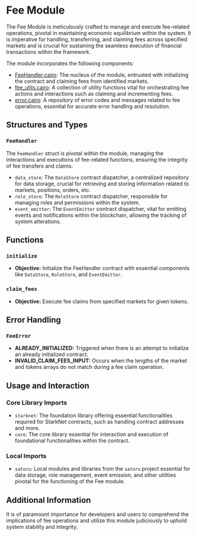 # Fee Module

The Fee Module is meticulously crafted to manage and execute fee-related operations, pivotal in maintaining economic equilibrium within the system. It is imperative for handling, transferring, and claiming fees across specified markets and is crucial for sustaining the seamless execution of financial transactions within the framework.

The module incorporates the following components:
- [FeeHandler.cairo](https://github.com/keep-starknet-strange/satoru/blob/main/src/fee/fee_handler.cairo): The nucleus of the module, entrusted with initializing the contract and claiming fees from identified markets.
- [fee_utils.cairo](https://github.com/keep-starknet-strange/satoru/blob/main/src/fee/fee_utils.cairo): A collection of utility functions vital for orchestrating fee actions and interactions such as claiming and incrementing fees.
- [error.cairo](https://github.com/keep-starknet-strange/satoru/blob/main/src/fee/error.cairo): A repository of error codes and messages related to fee operations, essential for accurate error handling and resolution.

## Structures and Types

### `FeeHandler`

The `FeeHandler` struct is pivotal within the module, managing the interactions and executions of fee-related functions, ensuring the integrity of fee transfers and claims.

- `data_store`: The `DataStore` contract dispatcher, a centralized repository for data storage, crucial for retrieving and storing information related to markets, positions, orders, etc.
- `role_store`: The `RoleStore` contract dispatcher, responsible for managing roles and permissions within the system.
- `event_emitter`: The `EventEmitter` contract dispatcher, vital for emitting events and notifications within the blockchain, allowing the tracking of system alterations.

## Functions

### `initialize`
- **Objective:** Initialize the FeeHandler contract with essential components like `DataStore`, `RoleStore`, and `EventEmitter`.

### `claim_fees`
- **Objective:** Execute fee claims from specified markets for given tokens.

## Error Handling
### `FeeError`
- **ALREADY_INITIALIZED:** Triggered when there is an attempt to initialize an already initialized contract.
- **INVALID_CLAIM_FEES_INPUT:** Occurs when the lengths of the market and tokens arrays do not match during a fee claim operation.

## Usage and Interaction
### Core Library Imports
- `starknet`: The foundation library offering essential functionalities required for StarkNet contracts, such as handling contract addresses and more.
- `core`: The core library essential for interaction and execution of foundational functionalities within the contract.

### Local Imports
- `satoru`: Local modules and libraries from the `satoru` project essential for data storage, role management, event emission, and other utilities pivotal for the functioning of the Fee module.

## Additional Information
It is of paramount importance for developers and users to comprehend the implications of fee operations and utilize this module judiciously to uphold system stability and integrity.